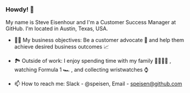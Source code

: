 ### Howdy! 👋

My name is Steve Eisenhour and I'm a Customer Success Manager at GitHub.  I'm located in Austin, Texas, USA.

- 👨‍💼 My business objectives: Be a customer advocate 💪 and help them achieve desired business outcomes 📈

- 🏞️ Outside of work: I enjoy spending time with my family 👨‍👩‍👧‍👦 , watching Formula 1 🏎️ , and collecting wristwatches ⌚

- 📫 How to reach me: Slack - @speisen, Email - speisen@github.com

